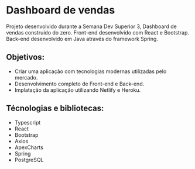 # Dashboard de vendas

Projeto desenvolvido durante a Semana Dev Superior 3, Dashboard de vendas construído do zero.
Front-end desenvolvido com React e Bootstrap. Back-end desenvolvido em Java através do framework Spring.

## Objetivos:
  - Criar uma aplicação com tecnologias modernas utilizadas pelo mercado.
  - Desenvolvimento completo de Front-end e Back-end.
  - Implatação da aplicação utilizando Netlify e Heroku.

## Técnologias e bibliotecas:
  - Typescript
  - React
  - Bootstrap
  - Axios
  - ApexCharts
  - Spring
  - PostgreSQL
